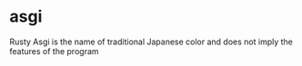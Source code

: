 # asgi
Rusty Asgi is the name of traditional Japanese color and does not imply the features of the program

